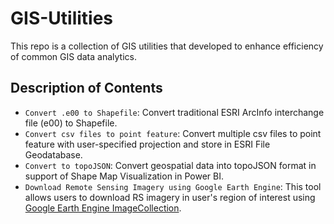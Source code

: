 # GIS-Utilities
This repo is a collection of GIS utilities that developed to enhance efficiency of common GIS data analytics. 

## Description of Contents
* `Convert .e00 to Shapefile`: Convert traditional ESRI ArcInfo interchange file (e00) to Shapefile.
* `Convert csv files to point feature`: Convert multiple csv files to point feature with user-specified projection and store in ESRI File Geodatabase.
* `Convert to topoJSON`: Convert geospatial data into topoJSON format in support of Shape Map Visualization in Power BI.
* `Download Remote Sensing Imagery using Google Earth Engine`: This tool allows users to download RS imagery in user's region of interest using [Google Earth Engine ImageCollection](https://developers.google.com/earth-engine/datasets/catalog).
